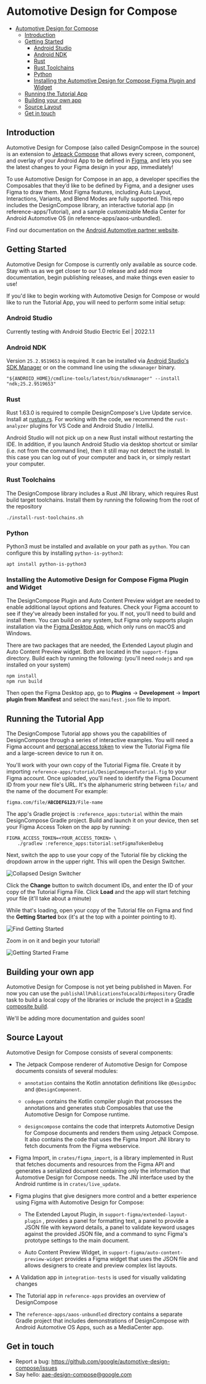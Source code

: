 # Automotive Design for Compose

- [Automotive Design for Compose](#automotive-design-for-compose)
  - [Introduction](#introduction)
  - [Getting Started](#getting-started)
    - [Android Studio](#android-studio)
    - [Android NDK](#android-ndk)
    - [Rust](#rust)
    - [Rust Toolchains](#rust-toolchains)
    - [Python](#python)
    - [Installing the Automotive Design for Compose Figma Plugin and Widget](#installing-the-automotive-design-for-compose-figma-plugin-and-widget)
  - [Running the Tutorial App](#running-the-tutorial-app)
  - [Building your own app](#building-your-own-app)
  - [Source Layout](#source-layout)
  - [Get in touch](#get-in-touch)

## Introduction

Automotive Design for Compose (also called DesignCompose in the source) is an extension to [Jetpack Compose](https://developer.android.com/jetpack/compose) that allows every screen, component, and overlay of your Android App to be defined in [Figma](https://www.figma.com), and lets you see the latest changes to your Figma design in your app, immediately!

To use Automotive Design for Compose in an app, a developer specifies the Composables that they’d like to be defined by Figma, and a designer uses Figma to draw them. Most Figma features, including Auto Layout, Interactions, Variants, and Blend Modes are fully supported. This repo includes the DesignCompose library, an interactive tutorial app (in reference-apps/Tutorial), and a sample customizable Media Center for Android Automotive OS (in reference-apps/aaos-unbundled).

Find our documentation on the
[Android Automotive partner website](https://docs.partner.android.com/automotive/customize/designcompose).

## Getting Started

Automotive Design for Compose is currently only available as source code. Stay with us as we get closer to our 1.0 release and add more documentation, begin publishing releases, and make things even easier to use!

If you'd like to begin working with Automotive Design for Compose or would like to run the Tutorial App, you will need to perform some initial setup:

### Android Studio

Currently testing with Android Studio Electric Eel | 2022.1.1

### Android NDK

Version `25.2.9519653` is required. It can be installed via [Android Studio's SDK Manager](https://developer.android.com/studio/projects/install-ndk#specific-version) or on the command line using the `sdkmanager` binary.

```shell
"${ANDROID_HOME}/cmdline-tools/latest/bin/sdkmanager" --install "ndk;25.2.9519653"
```

### Rust

Rust 1.63.0 is required to compile DesignCompose's Live Update service. Install at [rustup.rs](https://rustup.rs/). For working with the code, we recommend the `rust-analyzer` plugins for VS Code and Android Studio / IntelliJ.

Android Studio will not pick up on a new Rust install without restarting the IDE. In addition, if you launch Android Studio via desktop shortcut or similar (i.e. not from the command line), then it still may not detect the install. In this case you can log out of your computer and back in, or simply restart your computer.

### Rust Toolchains

The DesignCompose library includes a Rust JNI library, which requires Rust build target toolchains. Install them by running the following from the root of the repository

```shell
./install-rust-toolchains.sh
```

### Python

Python3 must be installed and available on your path as `python`. You can configure this by installing `python-is-python3`:

```shell
apt install python-is-python3
```

### Installing the Automotive Design for Compose Figma Plugin and Widget

The DesignCompose Plugin and Auto Content Preview widget are needed to enable additional layout options and features. Check your Figma account to see if they've already been installed for you. If not, you'll need to build and install them. You can build on any system, but Figma only supports plugin installation via the [Figma Desktop App](https://www.figma.com/downloads/), which only runs on macOS and Windows.

There are two packages that are needed, the Extended Layout plugin and Auto Content Preview widget. Both are located in the `support-figma` directory. Build each by running the following: (you'll need `nodejs` and `npm` installed on your system)

```shell
npm install
npm run build
```

Then open the Figma Desktop app, go to **Plugins** -> **Development** -> **Import plugin from Manifest** and select the `manifest.json` file to import.

## Running the Tutorial App

The DesignCompose Tutorial app shows you the capabilities of DesignCompose through a series of interactive examples.  You will need a Figma account and [personal access token](https://help.figma.com/hc/en-us/articles/8085703771159-Manage-personal-access-tokens) to view the Tutorial Figma file and a large-screen device to run it on.

You'll work with your own copy of the Tutorial Figma file. Create it by importing `reference-apps/tutorial/DesignComposeTutorial.fig` to your Figma account. Once uploaded, you'll need to identify the Figma Document ID from your new file's URL. It's the alphanumeric string between `file/` and the name of the document For example:

<pre><code>figma.com/file/<b>ABCDEFG123</b>/File-name</code></pre>

The app's Gradle project is `:reference_apps:tutorial` within the main DesignCompose Gradle project. Build and launch it on your device, then set your Figma Access Token on the app by running:

```shell
FIGMA_ACCESS_TOKEN=<YOUR_ACCESS_TOKEN> \
    ./gradlew :reference_apps:tutorial:setFigmaTokenDebug
```

Next,  switch the app to use your copy of the Tutorial file by clicking the dropdown arrow in the upper right. This will open the Design Switcher.

![Collapsed Design Switcher](docs/design-switcher-collapsed.png)

Click the **Change** button to switch document IDs, and enter the ID of your copy of the Tutorial Figma File. Click **Load** and the app will start fetching your file (it'll take about a minute)

While that's loading, open your copy of the Tutorial file on Figma and find the **Getting Started** box (it's at the top with a pointer pointing to it).

![Find Getting Started](docs/TutorialGettingStarted.png)

Zoom in on it and begin your tutorial!

![Getting Started Frame](docs/GettingStartedFrame.svg)

## Building your own app

Automotive Design for Compose is not yet being published in Maven. For now you can use the `publishAllPublicationsToLocalDirRepository` Gradle task to build a local copy of the libraries or include the project in a [Gradle composite build](https://docs.gradle.org/current/userguide/composite_builds.html).

We'll be adding more documentation and guides soon!

## Source Layout

Automotive Design for Compose consists of several components:

- The Jetpack Compose renderer of Automotive Design for Compose documents consists of several modules:

  - `annotation` contains the Kotlin annotation definitions like `@DesignDoc` and `@DesignComponent`.

  - `codegen` contains the Kotlin compiler plugin that processes the annotations and generates stub Composables that use the Automotive Design for Compose runtime.

  - `designcompose` contains the code that interprets Automotive Design for Compose documents and renders them using Jetpack Compose. It also contains the code that uses the Figma Import JNI library to fetch documents from the Figma webservice.

- Figma Import, in `crates/figma_import`, is a library implemented in Rust that fetches documents and resources from the Figma API and generates a serialized document containing only the information that Automotive Design for Compose needs. The JNI interface used by the Android runtime is in `crates/live_update`.

- Figma plugins that give designers more control and a better experience using Figma with Automotive Design for Compose:

  - The Extended Layout Plugin, in `support-figma/extended-layout-plugin` , provides a panel for formatting text, a panel to provide a JSON file with keyword details, a panel to validate keyword usages against the provided JSON file, and a command to sync Figma's prototype settings to the main document.

  - Auto Content Preview Widget, in `support-figma/auto-content-preview-widget` provides a Figma widget that uses the JSON file and allows designers to create and preview complex list layouts.

- A Validation app in `integration-tests` is used for visually validating changes

- The Tutorial app in `reference-apps` provides an overview of DesignCompose

- The `reference-apps/aaos-unbundled` directory contains a separate Gradle project that includes demonstrations of DesignCompose with Android Automotive OS Apps, such as a MediaCenter app.

## Get in touch

- Report a bug: <https://github.com/google/automotive-design-compose/issues>
- Say hello:
    [aae-design-compose@google.com](mailto:aae-design-compose@google.com)
